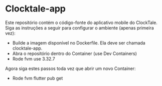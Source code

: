 # Clocktale-app

Este repositório contém o código-fonte do aplicativo mobile do ClockTale.
Siga as instruções a seguir para configurar o ambiente (apenas primeira vez):

- Builde a imagem disponível no Dockerfile. Ela deve ser chamada clocktale-app.
- Abra o repositório dentro do Container (use Dev Containers)
- Rode fvm use 3.32.7


Agora siga estes passos toda vez que abrir um novo Container:

- Rode fvm flutter pub get
